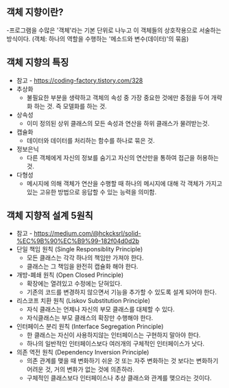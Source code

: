 ## 객체 지향이란?

-프로그램을 수많은 '객체'라는 기본 단위로 나누고 이 객체들의 상호작용으로 서술하는 방식이다. (객체: 하나의 역할을 수행하는 '메소드와 변수(데이터)'의 묶음)

## 객체 지향의 특징

- 참고 - https://coding-factory.tistory.com/328
- 추상화
  - 불필요한 부분을 생략하고 객체의 속성 중 가장 중요한 것에만 중점을 두어 개략화 하는 것. 즉 모델화를 하는 것.
- 상속성
  - 이미 정의된 상위 클래스의 모든 속성과 연산을 하위 클래스가 물려받는것.
- 캡슐화
  - 데이터와 데이터를 처리하는 함수를 하나로 묶은 것.
- 정보은닉
  - 다른 객체에게 자신의 정보를 숨기고 자신의 연산만을 통하여 접근을 허용하는 것.
- 다형성
  - 메시지에 의해 객체가 연산을 수행할 때 하나의 메시지에 대해 각 객체가 가지고 있는 고유한 방법으로 응답할 수 있는 능력을 의미함.

## 객체 지향적 설계 5원칙

- 참고 - https://medium.com/@hckcksrl/solid-%EC%9B%90%EC%B9%99-182f04d0d2b
- 단일 책임 원칙 (Single Responsiblity Principle)
  - 모든 클래스는 각각 하나의 책임만 가져야 한다.
  - 클래스는 그 책임을 완전히 캡슐화 해야 한다.
- 개방-폐쇄 원칙 (Open Closed Principle)
  - 확장에는 열려있고 수정에는 닫혀있다.
  - 기존의 코드를 변경하지 않으면서 기능을 추가할 수 있도록 설계 되어야 한다.
- 리스코프 치환 원칙 (Liskov Substitution Principle)
  - 자식 클래스는 언제나 자신의 부모 클래스를 대체할 수 있다.
  - 자식클래스는 부모 클래스의 확장만 수행해야 한다.
- 인터페이스 분리 원칙 (Interface Segregation Principle)
  - 한 클래스는 자신이 사용하지않는 인터페이스는 구현하지 말아야 한다.
  - 하나의 일반적인 인터페이스보다 여러개의 구체적인 인터페이스가 낫다.
- 의존 역전 원칙 (Dependency Inversion Principle)
  - 의존 관계를 맺을 때 변화하기 쉬운 것 또는 자주 변화하는 것 보다는 변화하기 어려운 것, 거의 변화가 없는 것에 의존하라.
  - 구체적인 클래스보다 인터페이스나 추상 클래스와 관계를 맺으라는 것이다.
